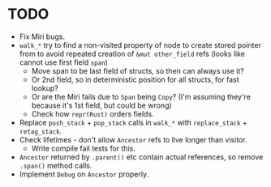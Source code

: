 # TODO

* Fix Miri bugs.
* `walk_*` try to find a non-visited property of node to create stored pointer from to avoid repeated
  creation of `&mut other_field` refs (looks like cannot use first field `span`)
  * Move span to be last field of structs, so then can always use it?
  * Or 2nd field, so in deterministic position for all structs, for fast lookup?
  * Or are the Miri fails due to `Span` being `Copy`?
    (I'm assuming they're because it's 1st field, but could be wrong)
  * Check how `repr(Rust)` orders fields.
* Replace `push_stack` + `pop_stack` calls in `walk_*` with `replace_stack` + `retag_stack`.
* Check lifetimes - don't allow `Ancestor` refs to live longer than visitor.
  * Write compile fail tests for this.
* `Ancestor` returned by `.parent()` etc contain actual references, so remove `.span()` method calls.
* Implement `Debug` on `Ancestor` properly.
